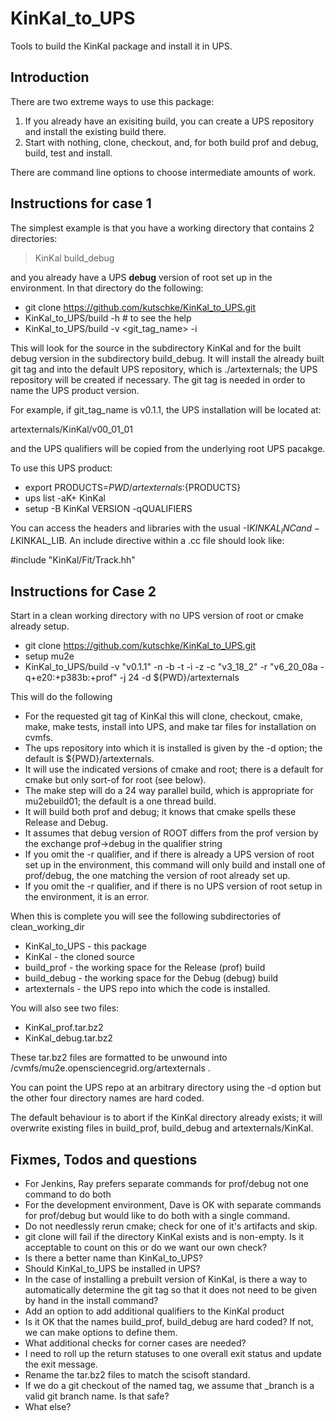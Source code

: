 # KinKal_to_UPS
Tools to build the KinKal package and install it in UPS.

## Introduction

There are two extreme ways to use this package:
  1) If you already have an exisiting build, you can create a UPS repository and install the existing build there.
  2) Start with nothing, clone, checkout, and, for both build prof and debug, build, test and install.

There are command line options to choose intermediate amounts of work.

## Instructions for case 1

The simplest example is that you have a working directory that contains 2 directories:

>  KinKal build_debug


and you already have a UPS **debug** version of root set up in the environment.  In that directory do
the following:

* git clone https://github.com/kutschke/KinKal_to_UPS.git
* KinKal_to_UPS/build -h  # to see the help
* KinKal_to_UPS/build -v <git_tag_name> -i

This will look for the source in the subdirectory KinKal and for the built debug version in
the subdirectory build_debug.  It will install the already built git tag and into the default UPS
repository, which is ./artexternals; the UPS repository will be created if necessary.  The git tag
is needed in order to name the UPS product version.

For example, if git_tag_name is v0.1.1, the UPS installation will be located at:

   artexternals/KinKal/v00_01_01

and the UPS qualifiers will be copied from the underlying root UPS pacakge.

To use this UPS product:

* export PRODUCTS=${PWD}/artexternals:${PRODUCTS}
* ups list -aK+ KinKal
* setup -B KinKal VERSION -qQUALIFIERS

You can access the headers and libraries with the usual -I$KINKAL_INC and -L$KINKAL_LIB.  An include directive within a .cc file should look like:

  #include "KinKal/Fit/Track.hh"


## Instructions for Case 2

Start in a clean working directory with no UPS version of root or cmake already setup.

* git clone https://github.com/kutschke/KinKal_to_UPS.git
* setup mu2e
* KinKal_to_UPS/build -v "v0.1.1" -n -b -t -i -z -c "v3_18_2" -r "v6_20_08a -q+e20:+p383b:+prof" -j 24   -d ${PWD}/artexternals

This will do the following
* For the requested git tag of KinKal this will clone, checkout, cmake, make, make tests, install into UPS, and make tar files for installation on cvmfs.
* The ups repository into which it is installed is given by the -d option; the default is ${PWD}/artexternals.
* It will use the indicated versions of cmake and root; there is a default for cmake but only sort-of for root (see below).
* The make step will do a 24 way parallel build, which is appropriate for mu2ebuild01; the default is a one thread build.
* It will build both prof and debug; it knows that cmake spells these Release and Debug.
* It assumes that debug version of ROOT differs from the prof version by the exchange prof->debug in the qualifier string
* If you omit the -r qualifier, and if there is already a UPS version of root set up in the environment, this command will only build and install one of prof/debug, the one matching the version of root already set up.
* If you omit the -r qualifier, and if there is no UPS version of root setup in the environment, it is an error.

When this is complete you will see the following subdirectories of clean_working_dir
* KinKal_to_UPS - this package
* KinKal        - the cloned source
* build_prof    - the working space for the Release (prof) build
* build_debug   - the working space for the Debug (debug) build
* artexternals  - the UPS repo into which the code is installed.

You will also see two files:
* KinKal_prof.tar.bz2
* KinKal_debug.tar.bz2

These tar.bz2 files are formatted to be unwound into /cvmfs/mu2e.opensciencegrid.org/artexternals .

You can point the UPS repo at an arbitrary directory using the -d option but the other four directory names are hard coded.

The default behaviour is to abort if the KinKal directory already exists; it will overwrite existing files in build_prof, build_debug
and artexternals/KinKal.

## Fixmes, Todos and questions

* For Jenkins, Ray prefers separate commands for prof/debug not one command to do both
* For the development environment, Dave is OK with separate commands for prof/debug but would like to do both with a single command.
* Do not needlessly rerun cmake; check for one of it's artifacts and skip.
* git clone will fail if the directory KinKal exists and is non-empty. Is it acceptable to count on this or do we want our own check?
* Is there a better name than KinKal_to_UPS?
* Should KinKal_to_UPS be installed in UPS?
* In the case of installing a prebuilt version of KinKal, is there a way to automatically determine the git tag so that it does not need to be given by hand in the install command?
* Add an option to add additional qualifiers to the KinKal product
* Is it OK that the names build_prof, build_debug are hard coded?  If not, we can make options to define them.
* What additional checks for corner cases are needed?
* I need to roll up the return statuses to one overall exit status and update the exit message.
* Rename the tar.bz2 files to match the scisoft standard.
* If we do a git checkout of the named tag, we assume that <tagname>_branch is a valid git branch name.  Is that safe?
* What else?

